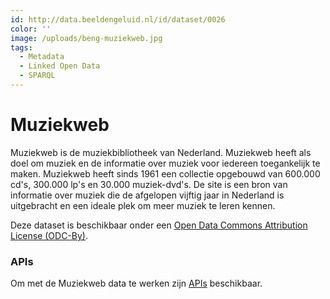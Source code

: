 ```yaml
---
id: http://data.beeldengeluid.nl/id/dataset/0026
color: ''
image: /uploads/beng-muziekweb.jpg
tags:
  - Metadata
  - Linked Open Data
  - SPARQL
---
```


# Muziekweb

Muziekweb is de muziekbibliotheek van Nederland. Muziekweb heeft als doel om muziek en de informatie over muziek voor iedereen toegankelijk te maken. Muziekweb heeft sinds 1961 een collectie opgebouwd van 600.000 cd's, 300.000 lp's en 30.000 muziek-dvd's. De site is een bron van informatie over muziek die de afgelopen vijftig jaar in Nederland is uitgebracht en een ideale plek om meer muziek te leren kennen.

Deze dataset is beschikbaar onder een [Open Data Commons Attribution License (ODC-By)](https://opendatacommons.org/licenses/by/).

### APIs

Om met de Muziekweb data te werken zijn [APIs](/nl/apis/muziekweb) beschikbaar.
